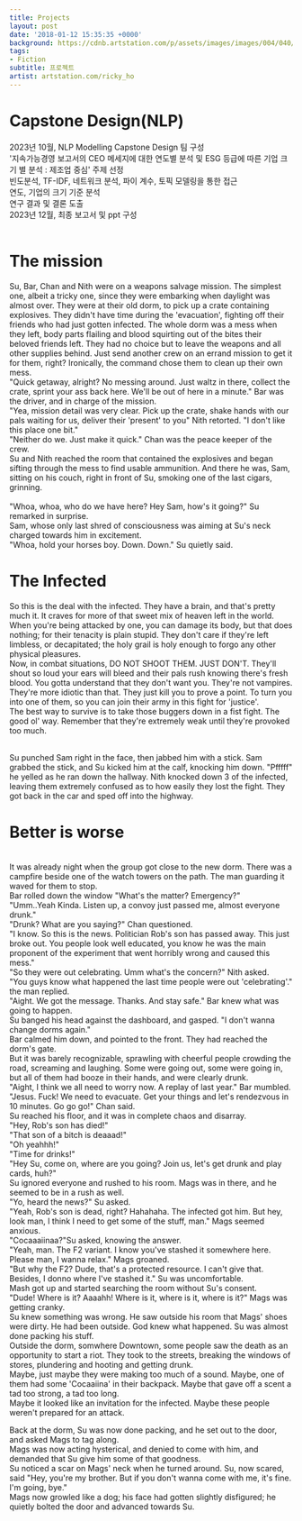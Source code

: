 ```yaml
---
title: Projects
layout: post
date: '2018-01-12 15:35:35 +0000'
background: https://cdnb.artstation.com/p/assets/images/images/004/040/769/large/ricky-ho-zombie-alley.jpg?1479754248
tags:
- Fiction
subtitle: 프로젝트
artist: artstation.com/ricky_ho
---
```


# Capstone Design(NLP)
2023년 10월, NLP Modelling Capstone Design 팀 구성
<br> '지속가능경영 보고서의 CEO 메세지에 대한 연도별 분석 및 ESG 등급에 따른 기업 크기 별 분석 : 제조업 중심' 주제 선정 
<br> 빈도분석, TF-IDF, 네트워크 분석, 파이 계수, 토픽 모델링을 통한 접근
<br> 연도, 기업의 크기 기준 분석
<br> 연구 결과 및 결론 도출
<br> 2023년 12월, 최종 보고서 및 ppt 구성
<br><br>
# The mission
Su, Bar, Chan and Nith were on a weapons salvage mission. The simplest one, albeit a tricky one, since they were embarking when
daylight was almost over. They were at their old dorm, to pick up a crate containing explosives. They didn't have time during the
'evacuation', fighting off their friends who had just gotten infected. The whole dorm was a mess when they left, body parts flailing and blood squirting out of the bites their beloved friends left. They had no choice but to leave the weapons and all other supplies behind. Just send another crew on an errand mission to get it for them, right? Ironically, the command chose them to clean up their own mess.
<br>"Quick getaway, alright? No messing around. Just waltz in there, collect the crate, sprint your ass back here. We'll be out of here in a minute." Bar was the driver, and in charge of the mission.
<br>"Yea, mission detail was very clear. Pick up the crate, shake hands with our pals waiting for us, deliver their 'present' to you" Nith retorted. "I don't like this place one bit."
<br>"Neither do we. Just make it quick." Chan was the peace keeper of the crew.
<br>Su and Nith reached the room that contained the explosives and began sifting through the mess to find usable ammunition. And there he was, Sam, sitting on his couch, right in front of Su, smoking one of the last cigars, grinning.  
<br>"Whoa, whoa, who do we have here? Hey Sam, how's it going?" Su remarked in surprise.
<br>Sam, whose only last shred of consciousness was aiming at Su's neck charged towards him in
excitement.
<br>"Whoa, hold your horses boy. Down. Down." Su quietly said.

# The Infected
So this is the deal with the infected. They have a brain, and that's pretty much it. It craves
for more of that sweet mix of heaven left in the world. When you're being attacked by one, you can damage its body, but that does nothing; for their tenacity is plain stupid. They don't care if they're left limbless, or decapitated; the holy grail is holy enough to forgo any other physical pleasures.<br>
Now, in combat situations, DO NOT SHOOT THEM. JUST DON'T. They'll shout so loud your ears will bleed and their pals rush knowing there's fresh blood. You gotta understand that they don't want you.
They're not vampires. They're more idiotic than that. They just kill you to prove a point. To turn you
into one of them, so you can join their army in this fight for 'justice'.<br>
The best way to survive is to take those buggers down in a fist fight. The good ol' way. Remember that they're extremely weak until they're provoked too much.

<br>Su punched Sam right in the face, then jabbed him with a stick. Sam grabbed the stick, and Su kicked him at the calf, knocking him down.
"Pfffff" he yelled as he ran down the hallway.
Nith knocked down 3 of the infected, leaving them extremely confused as to how easily they lost the fight.
They got back in the car and sped off into the highway.

# Better is worse
<br>It was already night when the group got close to the new dorm. There was a campfire beside one of the watch towers on the path. The man guarding it waved for them to stop.<br>
Bar rolled down the window "What's the matter? Emergency?"
<br>"Umm..Yeah Kinda. Listen up, a convoy just passed me, almost everyone drunk."
<br>"Drunk? What are you saying?" Chan questioned.
<br>"I know. So this is the news. Politician Rob's son has passed away. This just broke out. You people look well educated, you know he was the main proponent of the experiment that went horribly wrong and caused this mess."
<br>"So they were out celebrating. Umm what's the concern?" Nith asked.
<br>"You guys know what happened the last time people were out 'celebrating'." the man replied.
<br>"Aight. We got the message. Thanks. And stay safe." Bar knew what was going to happen.
<br>Su banged his head against the dashboard, and gasped. "I don't wanna change dorms again."
<br>Bar calmed him down, and pointed to the front. They had reached the dorm's gate. <br>But it was barely recognizable, sprawling with cheerful people crowding the road, screaming and laughing. Some were going out, some were going in, but all of them had booze in their hands, and were clearly drunk.
<br>"Aight, I think we all need to worry now. A replay of last year." Bar mumbled.
<br>"Jesus. Fuck! We need to evacuate. Get your things and let's rendezvous in 10 minutes. Go go go!" Chan said.
<br>
Su reached his floor, and it was in complete chaos and disarray.<br>
"Hey, Rob's son has died!"<br>
"That son of a bitch is deaaad!"<br>
"Oh yeahhh!"<br>
"Time for drinks!"<br>
"Hey Su, come on, where are you going? Join us, let's get drunk and play cards, huh?"
<br>Su ignored everyone and rushed to his room. Mags was in there, and he seemed to be in a rush as well.
<br>"Yo, heard the news?" Su asked.
<br>"Yeah, Rob's son is dead, right? Hahahaha. The infected got him. But hey, look man, I think I need to get some of the stuff, man." Mags seemed anxious.
<br>"Cocaaaiinaa?"Su asked, knowing the answer.
<br>"Yeah, man. The F2 variant. I know you've stashed it somewhere here. Please man, I wanna relax." Mags groaned.
<br>"But why the F2? Dude, that's a protected resource. I can't give that. Besides, I donno where I've stashed it." Su was uncomfortable.
<br>Mash got up and started searching the room without Su's consent.
<br>"Dude! Where is it? Aaaahh! Where is it, where is it, where is it?" Mags was getting cranky.
<br>Su knew something was wrong. He saw outside his room that Mags' shoes were dirty. He had been outside. God knew what happened. Su was almost done packing his stuff.<br>
Outside the dorm, somwhere Downtown, some people saw the death as an opportunity to start a riot. They took to the streets, breaking the windows of stores, plundering and hooting and getting drunk.<br>
Maybe, just maybe they were making too much of a sound. Maybe, one of them had some 'Cocaaiina' in their backpack. Maybe that gave off a scent a tad too strong, a tad too long.<br>Maybe it looked like an invitation for the infected. Maybe these people weren't prepared for an attack.

Back at the dorm, Su was now done packing, and he set out to the door, and asked Mags to tag along.
<br>Mags was now acting hysterical, and denied to come with him, and demanded that Su give him some of that goodness.
<br>Su noticed a scar on Mags' neck when he turned around.
Su, now scared, said "Hey, you're my brother. But if you don't wanna come with me, it's fine.<br> I'm going, bye."<br>
Mags now growled like a dog; his face had gotten slightly disfigured; he quietly bolted the door and advanced towards Su.
